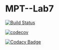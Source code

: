 <h1>MPT--Lab7</h1>

[![Build Status](https://travis-ci.org/Pashkalab/stp7.svg?branch=master)](https://travis-ci.org/Pashkalab/stp7)

[![codecov](https://codecov.io/gh/Pashkalab/stp7/branch/master/graph/badge.svg)](https://codecov.io/gh/Pashkalab/stp7)

[![Codacy Badge](https://api.codacy.com/project/badge/Grade/fd76a73186c9438aa7fa0429c2b34e3b)](https://www.codacy.com/app/Pashkalab/stp7?utm_source=github.com&amp;utm_medium=referral&amp;utm_content=Pashkalab/stp7&amp;utm_campaign=Badge_Grade)

